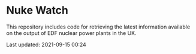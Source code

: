 # Nuke Watch

This repository includes code for retrieving the latest information available on the output of EDF nuclear power plants in the UK.

Last updated: 2021-09-15 00:24